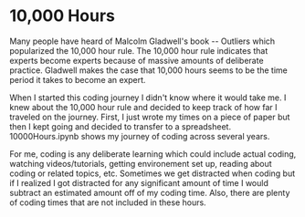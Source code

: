 # 10,000 Hours

Many people have heard of Malcolm Gladwell's book -- Outliers which popularized the 10,000 hour rule. The 10,000 hour rule indicates that experts become experts because of massive amounts of deliberate practice. Gladwell makes the case that 10,000 hours seems to be the time period it takes to become an expert.


When I started this coding journey I didn't know where it would take me. I knew about the 10,000 hour rule and decided to keep track of how far I traveled on the journey. First, I just wrote my times on a piece of paper but then I kept going and decided to transfer to a spreadsheet. 10000Hours.ipynb shows my journey of coding across several years. 


For me, coding is any deliberate learning which could include actual coding, watching videos/tutorials, getting environement set up, reading about coding or related topics, etc. Sometimes we get distracted when coding but if I realized I got distracted for any significant amount of time I would subtract an estimated amount off of my coding time. Also, there are plenty of coding times that are not included in these hours. 
